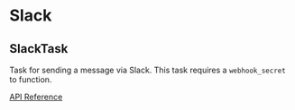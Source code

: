 # Slack

## SlackTask <Badge text="task"/>

Task for sending a message via Slack. This task requires a `webhook_secret` to function.

[API Reference](/api/latest/tasks/notifications.html#slacktask)
